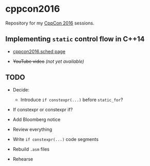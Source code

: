 # cppcon2016

Repository for my [CppCon 2016](https://cppcon.org) sessions.


## Implementing `static` control flow in C++14

* [cppcon2016.sched page](https://cppcon2016.sched.org/event/750863265279a3e05b036ba61d38ebaf)

* ~~YouTube video~~ *(not yet available)*



## TODO

* Decide:
    * Introduce `if constexpr(...)` before `static_for`?

* If constexpr or constexpr if?
* Add Bloomberg notice
* Review everything
* Write `if constexpr(...)` code segments
* Rebuild `.asm` files
* Rehearse